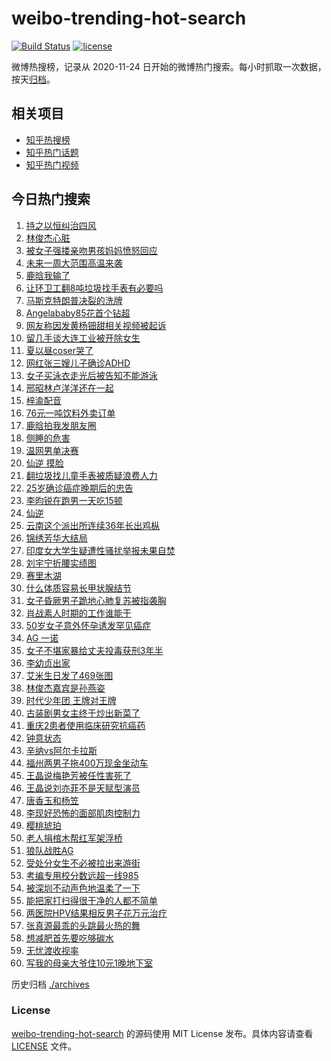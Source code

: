 # weibo-trending-hot-search

[![Build Status](https://github.com/justjavac/weibo-trending-hot-search/workflows/ci/badge.svg?branch=master)](https://github.com/justjavac/weibo-trending-hot-search/actions)
[![license](https://img.shields.io/github/license/justjavac/weibo-trending-hot-search)](https://github.com/justjavac/weibo-trending-hot-search/blob/master/LICENSE)

微博热搜榜，记录从 2020-11-24 日开始的微博热门搜索。每小时抓取一次数据，按天[归档](./archives)。

## 相关项目

- [知乎热搜榜](https://github.com/justjavac/zhihu-trending-top-search)
- [知乎热门话题](https://github.com/justjavac/zhihu-trending-hot-questions)
- [知乎热门视频](https://github.com/justjavac/zhihu-trending-hot-video)

## 今日热门搜索

<!-- BEGIN -->
<!-- 最后更新时间 Mon Jul 14 2025 02:13:43 GMT+0800 (China Standard Time) -->

1. [持之以恒纠治四风](https://s.weibo.com//weibo?q=%23%E6%8C%81%E4%B9%8B%E4%BB%A5%E6%81%92%E7%BA%A0%E6%B2%BB%E5%9B%9B%E9%A3%8E%23&Refer=new_time)
1. [林俊杰心脏](https://s.weibo.com//weibo?q=%E6%9E%97%E4%BF%8A%E6%9D%B0%E5%BF%83%E8%84%8F&t=31&band_rank=1&Refer=top)
1. [被女子强搂亲吻男孩妈妈愤怒回应](https://s.weibo.com//weibo?q=%23%E8%A2%AB%E5%A5%B3%E5%AD%90%E5%BC%BA%E6%90%82%E4%BA%B2%E5%90%BB%E7%94%B7%E5%AD%A9%E5%A6%88%E5%A6%88%E6%84%A4%E6%80%92%E5%9B%9E%E5%BA%94%23&t=31&band_rank=9&Refer=top)
1. [未来一周大范围高温来袭](https://s.weibo.com//weibo?q=%23%E6%9C%AA%E6%9D%A5%E4%B8%80%E5%91%A8%E5%A4%A7%E8%8C%83%E5%9B%B4%E9%AB%98%E6%B8%A9%E6%9D%A5%E8%A2%AD%23&t=31&band_rank=3&Refer=top)
1. [鹿晗我输了](https://s.weibo.com//weibo?q=%23%E9%B9%BF%E6%99%97%E6%88%91%E8%BE%93%E4%BA%86%23&t=31&band_rank=5&Refer=top)
1. [让环卫工翻8吨垃圾找手表有必要吗](https://s.weibo.com//weibo?q=%23%E8%AE%A9%E7%8E%AF%E5%8D%AB%E5%B7%A5%E7%BF%BB8%E5%90%A8%E5%9E%83%E5%9C%BE%E6%89%BE%E6%89%8B%E8%A1%A8%E6%9C%89%E5%BF%85%E8%A6%81%E5%90%97%23&t=31&band_rank=6&Refer=top)
1. [马斯克特朗普决裂的洗牌](https://s.weibo.com//weibo?q=%23%E9%A9%AC%E6%96%AF%E5%85%8B%E7%89%B9%E6%9C%97%E6%99%AE%E5%86%B3%E8%A3%82%E7%9A%84%E6%B4%97%E7%89%8C%23&t=31&band_rank=6&Refer=top)
1. [Angelababy85花首个钻超](https://s.weibo.com//weibo?q=%23Angelababy85%E8%8A%B1%E9%A6%96%E4%B8%AA%E9%92%BB%E8%B6%85%23&t=31&band_rank=8&Refer=top)
1. [网友称因发黄杨钿甜相关视频被起诉](https://s.weibo.com//weibo?q=%23%E7%BD%91%E5%8F%8B%E7%A7%B0%E5%9B%A0%E5%8F%91%E9%BB%84%E6%9D%A8%E9%92%BF%E7%94%9C%E7%9B%B8%E5%85%B3%E8%A7%86%E9%A2%91%E8%A2%AB%E8%B5%B7%E8%AF%89%23&t=31&band_rank=34&Refer=top)
1. [留几手谈大连工业被开除女生](https://s.weibo.com//weibo?q=%23%E7%95%99%E5%87%A0%E6%89%8B%E8%B0%88%E5%A4%A7%E8%BF%9E%E5%B7%A5%E4%B8%9A%E8%A2%AB%E5%BC%80%E9%99%A4%E5%A5%B3%E7%94%9F%23&t=31&band_rank=30&Refer=top)
1. [夏以昼coser哭了](https://s.weibo.com//weibo?q=%E5%A4%8F%E4%BB%A5%E6%98%BCcoser%E5%93%AD%E4%BA%86&t=31&band_rank=10&Refer=top)
1. [网红张三嫂儿子确诊ADHD](https://s.weibo.com//weibo?q=%23%E7%BD%91%E7%BA%A2%E5%BC%A0%E4%B8%89%E5%AB%82%E5%84%BF%E5%AD%90%E7%A1%AE%E8%AF%8AADHD%23&t=31&band_rank=14&Refer=top)
1. [女子买泳衣走光后被告知不能游泳](https://s.weibo.com//weibo?q=%23%E5%A5%B3%E5%AD%90%E4%B9%B0%E6%B3%B3%E8%A1%A3%E8%B5%B0%E5%85%89%E5%90%8E%E8%A2%AB%E5%91%8A%E7%9F%A5%E4%B8%8D%E8%83%BD%E6%B8%B8%E6%B3%B3%23&t=31&band_rank=11&Refer=top)
1. [邢昭林卢洋洋还在一起](https://s.weibo.com//weibo?q=%E9%82%A2%E6%98%AD%E6%9E%97%E5%8D%A2%E6%B4%8B%E6%B4%8B%E8%BF%98%E5%9C%A8%E4%B8%80%E8%B5%B7&t=31&band_rank=12&Refer=top)
1. [梓渝配音](https://s.weibo.com//weibo?q=%E6%A2%93%E6%B8%9D%E9%85%8D%E9%9F%B3&t=31&band_rank=7&Refer=top)
1. [76元一吨饮料外卖订单](https://s.weibo.com//weibo?q=76%E5%85%83%E4%B8%80%E5%90%A8%E9%A5%AE%E6%96%99%E5%A4%96%E5%8D%96%E8%AE%A2%E5%8D%95&t=31&band_rank=2&Refer=top)
1. [鹿晗拍我发朋友圈](https://s.weibo.com//weibo?q=%23%E9%B9%BF%E6%99%97%E6%8B%8D%E6%88%91%E5%8F%91%E6%9C%8B%E5%8F%8B%E5%9C%88%23&t=31&band_rank=17&Refer=top)
1. [侧睡的危害](https://s.weibo.com//weibo?q=%E4%BE%A7%E7%9D%A1%E7%9A%84%E5%8D%B1%E5%AE%B3&t=31&band_rank=8&Refer=top)
1. [温网男单决赛](https://s.weibo.com//weibo?q=%23%E6%B8%A9%E7%BD%91%E7%94%B7%E5%8D%95%E5%86%B3%E8%B5%9B%23&t=31&band_rank=22&Refer=top)
1. [仙逆 摸脸](https://s.weibo.com//weibo?q=%E4%BB%99%E9%80%86%20%E6%91%B8%E8%84%B8&t=31&band_rank=26&Refer=top)
1. [翻垃圾找儿童手表被质疑浪费人力](https://s.weibo.com//weibo?q=%23%E7%BF%BB%E5%9E%83%E5%9C%BE%E6%89%BE%E5%84%BF%E7%AB%A5%E6%89%8B%E8%A1%A8%E8%A2%AB%E8%B4%A8%E7%96%91%E6%B5%AA%E8%B4%B9%E4%BA%BA%E5%8A%9B%23&t=31&band_rank=18&Refer=top)
1. [25岁确诊癌症晚期后的忠告](https://s.weibo.com//weibo?q=25%E5%B2%81%E7%A1%AE%E8%AF%8A%E7%99%8C%E7%97%87%E6%99%9A%E6%9C%9F%E5%90%8E%E7%9A%84%E5%BF%A0%E5%91%8A&t=31&band_rank=21&Refer=top)
1. [李昀锐在跑男一天吃15顿](https://s.weibo.com//weibo?q=%E6%9D%8E%E6%98%80%E9%94%90%E5%9C%A8%E8%B7%91%E7%94%B7%E4%B8%80%E5%A4%A9%E5%90%8315%E9%A1%BF&t=31&band_rank=16&Refer=top)
1. [仙逆](https://s.weibo.com//weibo?q=%E4%BB%99%E9%80%86&t=31&band_rank=44&Refer=top)
1. [云南这个派出所连续36年长出鸡枞](https://s.weibo.com//weibo?q=%23%E4%BA%91%E5%8D%97%E8%BF%99%E4%B8%AA%E6%B4%BE%E5%87%BA%E6%89%80%E8%BF%9E%E7%BB%AD36%E5%B9%B4%E9%95%BF%E5%87%BA%E9%B8%A1%E6%9E%9E%23&t=31&band_rank=31&Refer=top)
1. [锦绣芳华大结局](https://s.weibo.com//weibo?q=%E9%94%A6%E7%BB%A3%E8%8A%B3%E5%8D%8E%E5%A4%A7%E7%BB%93%E5%B1%80&t=31&band_rank=28&Refer=top)
1. [印度女大学生疑遭性骚扰举报未果自焚](https://s.weibo.com//weibo?q=%23%E5%8D%B0%E5%BA%A6%E5%A5%B3%E5%A4%A7%E5%AD%A6%E7%94%9F%E7%96%91%E9%81%AD%E6%80%A7%E9%AA%9A%E6%89%B0%E4%B8%BE%E6%8A%A5%E6%9C%AA%E6%9E%9C%E8%87%AA%E7%84%9A%23&t=31&band_rank=47&Refer=top)
1. [刘宇宁折腰实绩图](https://s.weibo.com//weibo?q=%23%E5%88%98%E5%AE%87%E5%AE%81%E6%8A%98%E8%85%B0%E5%AE%9E%E7%BB%A9%E5%9B%BE%23&t=31&band_rank=32&Refer=top)
1. [赛里木湖](https://s.weibo.com//weibo?q=%E8%B5%9B%E9%87%8C%E6%9C%A8%E6%B9%96&t=31&band_rank=14&Refer=top)
1. [什么体质容易长甲状腺结节](https://s.weibo.com//weibo?q=%23%E4%BB%80%E4%B9%88%E4%BD%93%E8%B4%A8%E5%AE%B9%E6%98%93%E9%95%BF%E7%94%B2%E7%8A%B6%E8%85%BA%E7%BB%93%E8%8A%82%23&t=31&band_rank=29&Refer=top)
1. [女子昏厥男子跪地心肺复苏被指袭胸](https://s.weibo.com//weibo?q=%23%E5%A5%B3%E5%AD%90%E6%98%8F%E5%8E%A5%E7%94%B7%E5%AD%90%E8%B7%AA%E5%9C%B0%E5%BF%83%E8%82%BA%E5%A4%8D%E8%8B%8F%E8%A2%AB%E6%8C%87%E8%A2%AD%E8%83%B8%23&t=31&band_rank=40&Refer=top)
1. [肖战素人时期的工作谁能干](https://s.weibo.com//weibo?q=%23%E8%82%96%E6%88%98%E7%B4%A0%E4%BA%BA%E6%97%B6%E6%9C%9F%E7%9A%84%E5%B7%A5%E4%BD%9C%E8%B0%81%E8%83%BD%E5%B9%B2%23&t=31&band_rank=22&Refer=top)
1. [50岁女子意外怀孕诱发罕见癌症](https://s.weibo.com//weibo?q=%2350%E5%B2%81%E5%A5%B3%E5%AD%90%E6%84%8F%E5%A4%96%E6%80%80%E5%AD%95%E8%AF%B1%E5%8F%91%E7%BD%95%E8%A7%81%E7%99%8C%E7%97%87%23&t=31&band_rank=24&Refer=top)
1. [AG 一诺](https://s.weibo.com//weibo?q=AG%20%E4%B8%80%E8%AF%BA&t=31&band_rank=37&Refer=top)
1. [女子不堪家暴给丈夫投毒获刑3年半](https://s.weibo.com//weibo?q=%23%E5%A5%B3%E5%AD%90%E4%B8%8D%E5%A0%AA%E5%AE%B6%E6%9A%B4%E7%BB%99%E4%B8%88%E5%A4%AB%E6%8A%95%E6%AF%92%E8%8E%B7%E5%88%913%E5%B9%B4%E5%8D%8A%23&t=31&band_rank=23&Refer=top)
1. [李幼贞出家](https://s.weibo.com//weibo?q=%23%E6%9D%8E%E5%B9%BC%E8%B4%9E%E5%87%BA%E5%AE%B6%23&t=31&band_rank=13&Refer=top)
1. [艾米生日发了469张图](https://s.weibo.com//weibo?q=%E8%89%BE%E7%B1%B3%E7%94%9F%E6%97%A5%E5%8F%91%E4%BA%86469%E5%BC%A0%E5%9B%BE&t=31&band_rank=27&Refer=top)
1. [林俊杰嘉宾是孙燕姿](https://s.weibo.com//weibo?q=%E6%9E%97%E4%BF%8A%E6%9D%B0%E5%98%89%E5%AE%BE%E6%98%AF%E5%AD%99%E7%87%95%E5%A7%BF&t=31&band_rank=25&Refer=top)
1. [时代少年团 王牌对王牌](https://s.weibo.com//weibo?q=%E6%97%B6%E4%BB%A3%E5%B0%91%E5%B9%B4%E5%9B%A2%20%E7%8E%8B%E7%89%8C%E5%AF%B9%E7%8E%8B%E7%89%8C&t=31&band_rank=47&Refer=top)
1. [古装剧男女主终于炒出新菜了](https://s.weibo.com//weibo?q=%E5%8F%A4%E8%A3%85%E5%89%A7%E7%94%B7%E5%A5%B3%E4%B8%BB%E7%BB%88%E4%BA%8E%E7%82%92%E5%87%BA%E6%96%B0%E8%8F%9C%E4%BA%86&t=31&band_rank=39&Refer=top)
1. [重庆2患者使用临床研究抗癌药](https://s.weibo.com//weibo?q=%23%E9%87%8D%E5%BA%862%E6%82%A3%E8%80%85%E4%BD%BF%E7%94%A8%E4%B8%B4%E5%BA%8A%E7%A0%94%E7%A9%B6%E6%8A%97%E7%99%8C%E8%8D%AF%23&t=31&band_rank=30&Refer=top)
1. [钟意状态](https://s.weibo.com//weibo?q=%E9%92%9F%E6%84%8F%E7%8A%B6%E6%80%81&t=31&band_rank=45&Refer=top)
1. [辛纳vs阿尔卡拉斯](https://s.weibo.com//weibo?q=%23%E8%BE%9B%E7%BA%B3vs%E9%98%BF%E5%B0%94%E5%8D%A1%E6%8B%89%E6%96%AF%23&t=31&band_rank=42&Refer=top)
1. [福州两男子拖400万现金坐动车](https://s.weibo.com//weibo?q=%23%E7%A6%8F%E5%B7%9E%E4%B8%A4%E7%94%B7%E5%AD%90%E6%8B%96400%E4%B8%87%E7%8E%B0%E9%87%91%E5%9D%90%E5%8A%A8%E8%BD%A6%23&t=31&band_rank=20&Refer=top)
1. [王晶说梅艳芳被任性害死了](https://s.weibo.com//weibo?q=%23%E7%8E%8B%E6%99%B6%E8%AF%B4%E6%A2%85%E8%89%B3%E8%8A%B3%E8%A2%AB%E4%BB%BB%E6%80%A7%E5%AE%B3%E6%AD%BB%E4%BA%86%23&t=31&band_rank=46&Refer=top)
1. [王晶说刘亦菲不是天赋型演员](https://s.weibo.com//weibo?q=%23%E7%8E%8B%E6%99%B6%E8%AF%B4%E5%88%98%E4%BA%A6%E8%8F%B2%E4%B8%8D%E6%98%AF%E5%A4%A9%E8%B5%8B%E5%9E%8B%E6%BC%94%E5%91%98%23&t=31&band_rank=45&Refer=top)
1. [唐香玉和杨笠](https://s.weibo.com//weibo?q=%23%E5%94%90%E9%A6%99%E7%8E%89%E5%92%8C%E6%9D%A8%E7%AC%A0%23&t=31&band_rank=38&Refer=top)
1. [李现好恐怖的面部肌肉控制力](https://s.weibo.com//weibo?q=%E6%9D%8E%E7%8E%B0%E5%A5%BD%E6%81%90%E6%80%96%E7%9A%84%E9%9D%A2%E9%83%A8%E8%82%8C%E8%82%89%E6%8E%A7%E5%88%B6%E5%8A%9B&t=31&band_rank=19&Refer=top)
1. [樱桃琥珀](https://s.weibo.com//weibo?q=%E6%A8%B1%E6%A1%83%E7%90%A5%E7%8F%80&t=31&band_rank=41&Refer=top)
1. [老人捐棺木帮红军架浮桥](https://s.weibo.com//weibo?q=%23%E8%80%81%E4%BA%BA%E6%8D%90%E6%A3%BA%E6%9C%A8%E5%B8%AE%E7%BA%A2%E5%86%9B%E6%9E%B6%E6%B5%AE%E6%A1%A5%23&t=31&band_rank=49&Refer=top)
1. [狼队战胜AG](https://s.weibo.com//weibo?q=%E7%8B%BC%E9%98%9F%E6%88%98%E8%83%9CAG&t=31&band_rank=33&Refer=top)
1. [受处分女生不必被拉出来游街](https://s.weibo.com//weibo?q=%23%E5%8F%97%E5%A4%84%E5%88%86%E5%A5%B3%E7%94%9F%E4%B8%8D%E5%BF%85%E8%A2%AB%E6%8B%89%E5%87%BA%E6%9D%A5%E6%B8%B8%E8%A1%97%23&t=31&band_rank=4&Refer=top)
1. [考编专用校分数远超一线985](https://s.weibo.com//weibo?q=%23%E8%80%83%E7%BC%96%E4%B8%93%E7%94%A8%E6%A0%A1%E5%88%86%E6%95%B0%E8%BF%9C%E8%B6%85%E4%B8%80%E7%BA%BF985%23&t=31&band_rank=15&Refer=top)
1. [被深圳不动声色地温柔了一下](https://s.weibo.com//weibo?q=%23%E8%A2%AB%E6%B7%B1%E5%9C%B3%E4%B8%8D%E5%8A%A8%E5%A3%B0%E8%89%B2%E5%9C%B0%E6%B8%A9%E6%9F%94%E4%BA%86%E4%B8%80%E4%B8%8B%23&t=31&band_rank=36&Refer=top)
1. [能把家打扫得很干净的人都不简单](https://s.weibo.com//weibo?q=%23%E8%83%BD%E6%8A%8A%E5%AE%B6%E6%89%93%E6%89%AB%E5%BE%97%E5%BE%88%E5%B9%B2%E5%87%80%E7%9A%84%E4%BA%BA%E9%83%BD%E4%B8%8D%E7%AE%80%E5%8D%95%23&t=31&band_rank=32&Refer=top)
1. [两医院HPV结果相反男子花万元治疗](https://s.weibo.com//weibo?q=%23%E4%B8%A4%E5%8C%BB%E9%99%A2HPV%E7%BB%93%E6%9E%9C%E7%9B%B8%E5%8F%8D%E7%94%B7%E5%AD%90%E8%8A%B1%E4%B8%87%E5%85%83%E6%B2%BB%E7%96%97%23&t=31&band_rank=35&Refer=top)
1. [张真源最乖的头跳最火热的舞](https://s.weibo.com//weibo?q=%E5%BC%A0%E7%9C%9F%E6%BA%90%E6%9C%80%E4%B9%96%E7%9A%84%E5%A4%B4%E8%B7%B3%E6%9C%80%E7%81%AB%E7%83%AD%E7%9A%84%E8%88%9E&t=31&band_rank=43&Refer=top)
1. [想减肥首先要吃够碳水](https://s.weibo.com//weibo?q=%23%E6%83%B3%E5%87%8F%E8%82%A5%E9%A6%96%E5%85%88%E8%A6%81%E5%90%83%E5%A4%9F%E7%A2%B3%E6%B0%B4%23&t=31&band_rank=48&Refer=top)
1. [无忧渡收视率](https://s.weibo.com//weibo?q=%E6%97%A0%E5%BF%A7%E6%B8%A1%E6%94%B6%E8%A7%86%E7%8E%87&t=31&band_rank=49&Refer=top)
1. [写我的母亲大爷住10元1晚地下室](https://s.weibo.com//weibo?q=%23%E5%86%99%E6%88%91%E7%9A%84%E6%AF%8D%E4%BA%B2%E5%A4%A7%E7%88%B7%E4%BD%8F10%E5%85%831%E6%99%9A%E5%9C%B0%E4%B8%8B%E5%AE%A4%23&t=31&band_rank=50&Refer=top)

<!-- END -->

历史归档 [./archives](./archives)

### License

[weibo-trending-hot-search](https://github.com/justjavac/weibo-trending-hot-search) 的源码使用 MIT License
发布。具体内容请查看 [LICENSE](./LICENSE) 文件。

